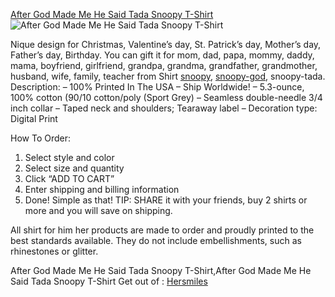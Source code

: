 [After God Made Me He Said Tada Snoopy T-Shirt](https://hersmiles.co/product/after-god-made-me-he-said-tada-snoopy-shirt-2/)
![After God Made Me He Said Tada Snoopy T-Shirt](https://hersmiles.co/wp-content/uploads/2021/08/225731446_1481082295582267_5370800946615458900_n.png)

Nique design for Christmas, Valentine’s day, St. Patrick’s day, Mother’s day, Father’s day, Birthday. You can gift it for mom, dad, papa, mommy, daddy, mama, boyfriend, girlfriend, grandpa, grandma, grandfather, grandmother, husband, wife, family, teacher from Shirt [snoopy](https://hersmiles.co/product-category/snoopy/), [snoopy-god](https://hersmiles.co/product-category/snoopy-god/), snoopy-tada.
Description:
– 100% Printed In The USA – Ship Worldwide!
– 5.3-ounce, 100% cotton (90/10 cotton/poly (Sport Grey)
– Seamless double-needle 3/4 inch collar
– Taped neck and shoulders; Tearaway label
– Decoration type: Digital Print

How To Order:
1. Select style and color
2. Select size and quantity
3. Click “ADD TO CART”
4. Enter shipping and billing information
5. Done! Simple as that!
TIP: SHARE it with your friends, buy 2 shirts or more and you will save on shipping.

All shirt for him her products are made to order and proudly printed to the best standards available. They do not include embellishments, such as rhinestones or glitter.

After God Made Me He Said Tada Snoopy T-Shirt,After God Made Me He Said Tada Snoopy T-Shirt
Get out of : [Hersmiles](https://hersmiles.co)

